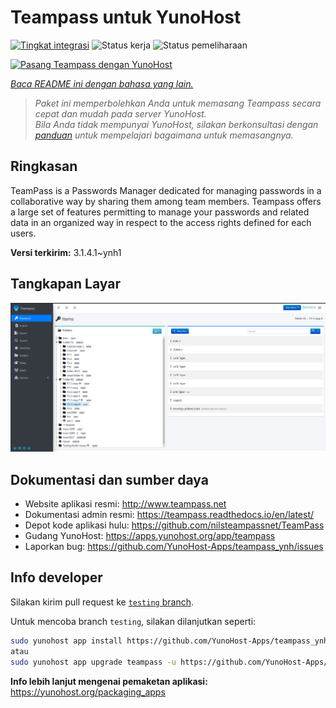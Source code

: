 <!--
N.B.: README ini dibuat secara otomatis oleh <https://github.com/YunoHost/apps/tree/master/tools/readme_generator>
Ini TIDAK boleh diedit dengan tangan.
-->

# Teampass untuk YunoHost

[![Tingkat integrasi](https://apps.yunohost.org/badge/integration/teampass)](https://ci-apps.yunohost.org/ci/apps/teampass/)
![Status kerja](https://apps.yunohost.org/badge/state/teampass)
![Status pemeliharaan](https://apps.yunohost.org/badge/maintained/teampass)

[![Pasang Teampass dengan YunoHost](https://install-app.yunohost.org/install-with-yunohost.svg)](https://install-app.yunohost.org/?app=teampass)

*[Baca README ini dengan bahasa yang lain.](./ALL_README.md)*

> *Paket ini memperbolehkan Anda untuk memasang Teampass secara cepat dan mudah pada server YunoHost.*  
> *Bila Anda tidak mempunyai YunoHost, silakan berkonsultasi dengan [panduan](https://yunohost.org/install) untuk mempelajari bagaimana untuk memasangnya.*

## Ringkasan

TeamPass is a Passwords Manager dedicated for managing passwords in a collaborative way by sharing them among team members.
Teampass offers a large set of features permitting to manage your passwords and related data in an organized way in respect to the access rights defined for each users.


**Versi terkirim:** 3.1.4.1~ynh1

## Tangkapan Layar

![Tangkapan Layar pada Teampass](./doc/screenshots/screenshot.png)

## Dokumentasi dan sumber daya

- Website aplikasi resmi: <http://www.teampass.net>
- Dokumentasi admin resmi: <https://teampass.readthedocs.io/en/latest/>
- Depot kode aplikasi hulu: <https://github.com/nilsteampassnet/TeamPass>
- Gudang YunoHost: <https://apps.yunohost.org/app/teampass>
- Laporkan bug: <https://github.com/YunoHost-Apps/teampass_ynh/issues>

## Info developer

Silakan kirim pull request ke [`testing` branch](https://github.com/YunoHost-Apps/teampass_ynh/tree/testing).

Untuk mencoba branch `testing`, silakan dilanjutkan seperti:

```bash
sudo yunohost app install https://github.com/YunoHost-Apps/teampass_ynh/tree/testing --debug
atau
sudo yunohost app upgrade teampass -u https://github.com/YunoHost-Apps/teampass_ynh/tree/testing --debug
```

**Info lebih lanjut mengenai pemaketan aplikasi:** <https://yunohost.org/packaging_apps>
